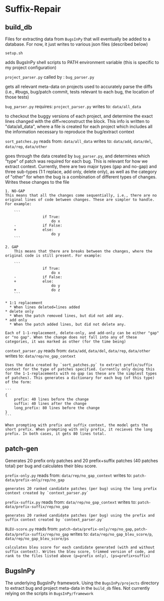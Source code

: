 # Suffix-Repair

## build_db

Files for extracting data from `BugsInPy` that will eventually be added to a database. For now, it just writes to various json files (described below)

`setup.sh`

adds BugsInPy shell scripts to PATH environment variable (this is specific to my project configuration)

`project_parser.py` 
    called by : `bug_parser.py` 

gets all relevant meta-data on projects used to accurately parse the diffs (i.e., #bugs, bug/patch commit, tests relevant to each bug, the location of those tests)

`bug_parser.py`
    requires: `project_parser.py` 
    writes to: `data/all_data`

to checkout the buggy versions of each project, and determine the exact lines changed with the diff+reconstruct the block. This info is written to "data/all_data", where a file is created for each project which includes all the information necessary to reproduce the bug/extract context 

`sort_patches.py` 
    reads from: `data/all_data` 
    writes to: `data/add`, `data/del`, `data/rep`, `data/other`

goes through the data created by `bug_parser.py`, and determines which "type" of patch was required for each bug. This is relevant for how we extract context. Currently, there are two major types (gap and no-gap) and three sub-types (1:1 replace, add only, delete only), as well as the category of "other" for when the bug is a combination of different types of changes. Writes these changes to the file  

    1. NO-GAP
    This means that all the changes come sequentially, i.e., there are no original lines of code between changes. These are simpler to handle. For example: 

        ```
                     if True:
                         do x
        -            if False:
        +            else:
                         do y           
        ```

    2. GAP
        This means that there are breaks between the changes, where the original code is still present. For example: 

        ```
                     if True:
                         do x
        -            if False:
        +            else:
                         do y 
        +                do z
        ```
    
    * 1:1 replacement
      * When lines deleted=lines added
    * delete only 
      * When the patch removed lines, but did not add any. 
    * add only 
      * When the patch added lines, but did not delete any. 

    Each of 1-1-replacement, delete-only, and add-only can be either "gap" or "no gap". When the change does not fall into any of these categories, it was marked as other (for the time being) 

`context_parser.py`
    reads from: `data/add`, `data/del`, `data/rep`, `data/other`
    writes to: `data/rep/no_gap_context`

    Uses the data created by `sort_patches.py` to extract prefix/suffix context for the type of patches specified. Currently only doing this for the 1-1-replacements with no gap (as these are the simplest types of patches). This generates a dictionary for each bug (of this type) of the form: 

    ```
    {
        prefix: 40 lines before the change
        suffix: 40 lines after the change
        long_prefix: 80 lines before the change
    }
    ```

    When prompting with prefix and suffix context, the model gets the short prefix. When prompting with only prefix, it recieves the long prefix. In both cases, it gets 80 lines total. 

## patch-gen

Generates 20 prefix only patches and 20 prefix+suffix patches (40 patches total) per bug and calculates their bleu score. 

`prefix-only.py` 
    reads from: `data/rep/no_gap_context`
    writes to: `patch-data/prefix-only/rep/no_gap`

    generates 20 ranked candidate patches (per bug) using the long prefix context created by `context_parser.py` 

`prefix-suffix.py` 
    reads from: `data/rep/no_gap_context`
    writes to: `patch-data/prefix-suffix/rep/no_gap`

    generates 20 ranked candidate patches (per bug) using the prefix and suffix context created by `context_parser.py`

`BLEU-score.py` 
    reads from: `patch-data/prefix-only/rep/no_gap`, `patch-data/prefix-suffix/rep/no_gap` 
    writes to: `data/rep/no_gap_bleu_score/p`, `data/rep/no_gap_bleu_score/ps`

    calculates bleu score for each candidate generated (with and without suffix context). Writes the bleu score, trimmed version of code, and rank to the files listed above (p=prefix only), (ps=prefix+suffix)

## BugsInPy

The underlying BugsInPy framework. Using the `BugsInPy/projects` directory to extract bug and project meta-data in the `build_db` files. Not currently relying on the scripts in `BugsInPy/framework` 

